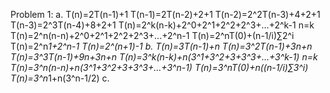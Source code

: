 Problem 1:
a. T(n)=2T(n-1)+1
   T(n-1)=2T(n-2)+2+1
   T(n-2)=2^2T(n-3)+4+2+1
   T(n-3)=2^3T(n-4)+8+2+1
   T(n)=2^k(n-k)+2^0+2^1+2^2+2^3+...+2^k-1
   n=k
   T(n)=2^n(n-n)+2^0+2^1+2^2+2^3+...+2^n-1
   T(n)=2^nT(0)+(n-1/i)∑2^i
   T(n)=2^n*1+2^n-1
   T(n)=2^(n+1)-1
b. T(n)=3T(n-1)+n
   T(n)=3^2T(n-1)+3n+n
   T(n)=3^3T(n-1)+9n+3n+n
   T(n)=3^k(n-k)+n(3^1+3^2+3+3^3+...+3^k-1)
   n=k
   T(n)=3^n(n-n)+n(3^1+3^2+3+3^3+...+3^n-1)
   T(n)=3^nT(0)+n((n-1/i)∑3^i)
   T(n)=3^n*1+n(3^n-1/2)
c. 

   
